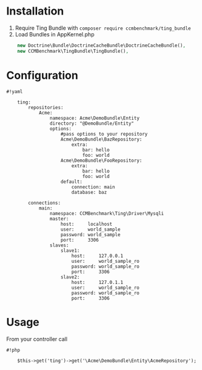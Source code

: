 Installation
============

1. Require Ting Bundle with
    ```composer require ccmbenchmark/ting_bundle```
2. Load Bundles in AppKernel.php

```php
    new Doctrine\Bundle\DoctrineCacheBundle\DoctrineCacheBundle(),
    new CCMBenchmark\TingBundle\TingBundle(),
```

Configuration
=============
```
#!yaml

    ting:
        repositories:
            Acme:
                namespace: Acme\DemoBundle\Entity
                directory: "@DemoBundle/Entity"
                options:
                    #pass options to your repository
                    Acme\DemoBundle\BazRepository:
                        extra:
                            bar: hello
                            foo: world
                    Acme\DemoBundle\FooRepository:
                        extra:
                            bar: hello
                            foo: world
                    default:
                        connection: main
                        database: baz

        connections:
            main:
                namespace: CCMBenchmark\Ting\Driver\Mysqli
                master:
                    host:     localhost
                    user:     world_sample
                    password: world_sample
                    port:     3306
                slaves:
                    slave1:
                        host:     127.0.0.1
                        user:     world_sample_ro
                        password: world_sample_ro
                        port:     3306
                    slave2:
                        host:     127.0.1.1
                        user:     world_sample_ro
                        password: world_sample_ro
                        port:     3306
```

Usage
===========
From your controller call
```
#!php

    $this->get('ting')->get('\Acme\DemoBundle\Entity\AcmeRepository');
```
